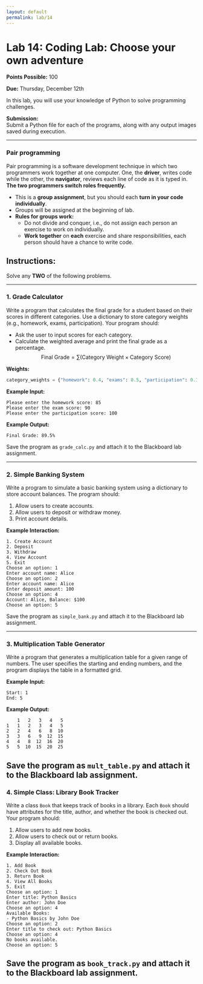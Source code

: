 ```yaml
---
layout: default  
permalink: lab/14  
---
```


# Lab 14: Coding Lab: Choose your own adventure

__Points Possible:__ 100  

__Due:__ Thursday, December 12th  

In this lab, you will use your knowledge of Python to solve programming challenges.

**Submission:**  
Submit a Python file for each of the programs, along with any output images saved during execution.

---

### Pair programming

Pair programming is a software development technique in which two programmers work together at one computer. One, the **driver**, writes code while the other, the **navigator**, reviews each line of code as it is typed in. **The two programmers switch roles frequently.**

* This is a **group assignment**, but you should each **turn in your code individually**. 
* Groups will be assigned at the beginning of lab.
* **Rules for groups work:**
    * Do not divide and conquer, i.e., do not assign each person an exercise to work on individually.
    * **Work together** on **each** exercise and share responsibilities, each person should have a chance to write code.
    

## Instructions:

Solve any **TWO** of the following problems.

---

### **1. Grade Calculator**

Write a program that calculates the final grade for a student based on their scores in different categories. Use a dictionary to store category weights (e.g., homework, exams, participation). Your program should:
- Ask the user to input scores for each category.
- Calculate the weighted average and print the final grade as a percentage.
$$
\text{Final Grade} = \sum (\text{Category Weight} \times \text{Category Score})
$$


**Weights:**
```Python
category_weights = {"homework": 0.4, "exams": 0.5, "participation": 0.1}
```

**Example Input:**
```
Please enter the homework score: 85
Please enter the exam score: 90
Please enter the participation score: 100
```

**Example Output:**
```
Final Grade: 89.5%
```

Save the program as `grade_calc.py` and attach it to the Blackboard lab assignment.

---

### **2. Simple Banking System**

Write a program to simulate a basic banking system using a dictionary to store account balances. The program should:
1. Allow users to create accounts.
2. Allow users to deposit or withdraw money.
3. Print account details.

**Example Interaction:**
```
1. Create Account
2. Deposit
3. Withdraw
4. View Account
5. Exit
Choose an option: 1
Enter account name: Alice
Choose an option: 2
Enter account name: Alice
Enter deposit amount: 100
Choose an option: 4
Account: Alice, Balance: $100
Choose an option: 5
```

Save the program as `simple_bank.py` and attach it to the Blackboard lab assignment.

---

### **3. Multiplication Table Generator**

Write a program that generates a multiplication table for a given range of numbers. The user specifies the starting and ending numbers, and the program displays the table in a formatted grid.

**Example Input:**
```
Start: 1
End: 5
```

**Example Output:**
```
    1   2   3   4   5
1   1   2   3   4   5
2   2   4   6   8  10
3   3   6   9  12  15
4   4   8  12  16  20
5   5  10  15  20  25
```

Save the program as `mult_table.py` and attach it to the Blackboard lab assignment.
---

### **4. Simple Class: Library Book Tracker**

Write a class `Book` that keeps track of books in a library. Each `Book` should have attributes for the title, author, and whether the book is checked out. Your program should:
1. Allow users to add new books.
2. Allow users to check out or return books.
3. Display all available books.

**Example Interaction:**
```
1. Add Book
2. Check Out Book
3. Return Book
4. View All Books
5. Exit
Choose an option: 1
Enter title: Python Basics
Enter author: John Doe
Choose an option: 4
Available Books:
- Python Basics by John Doe
Choose an option: 2
Enter title to check out: Python Basics
Choose an option: 4
No books available.
Choose an option: 5
```

Save the program as `book_track.py` and attach it to the Blackboard lab assignment.
---


